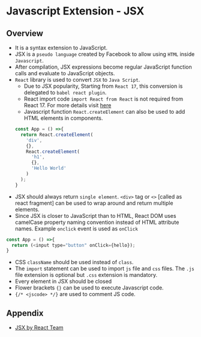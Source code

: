 # Javascript Extension - JSX

## Overview
- It is a syntax extension to JavaScript.
- JSX is a `pseudo language` created by Facebook to allow using `HTML` inside `Javascript`.
- After compilation, JSX expressions become regular JavaScript function calls and evaluate to JavaScript objects.
- `React` library is used to convert `JSX` to `Java Script`. 
  - Due to JSX popularity, Starting from `React 17`, this conversion is delegated to `babel react plugin`.
  - React import code `import React from React` is not required from React 17. For more details visit [here](https://reactjs.org/blog/2020/09/22/introducing-the-new-jsx-transform.html)
  - Javascript function `React.createElement` can also be used to add HTML elements in components.
  ```javaScript
  const App = () =>{
    return React.createElement(
      'div',
      {},
      React.createElement(
        'h1',
        {},
        'Hello World'
      )
    );
  } 
  ```
- JSX should always return `single element`. `<div>` tag or `<>` [called as react fragment] can be used to wrap around and return multiple elements. 
- Since JSX is closer to JavaScript than to HTML, React DOM uses camelCase property naming convention instead of HTML attribute names. Example `onclick` event is used as `onClick`
 ```javaScript
 const App = () =>{
   return (<input type="button" onClick={hello});
 } 
 ```
- CSS `className` should be used instead of `class`.
- The `import` statement can be used to import `js` file and `css` files. The `.js` file extension is optional but `.css` extension is mandatory.
- Every element in JSX should be closed
- Flower brackets `{}` can be used to execute Javascript code.
- `{/* <jscode> */}` are used to comment JS code.

## Appendix
- [JSX by React Team](https://reactjs.org/docs/introducing-jsx.html)